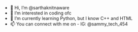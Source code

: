 - 👋 Hi, I’m @sarthaknitnaware
- 👀 I’m interested in coding ofc
- 🌱 I’m currently learning Python, but I know C++ and HTML
- 📫 You can connect with me on - IG: @sammy_tech_454

<!---
sarthaknitnaware/sarthaknitnaware is a ✨ special ✨ repository because its `README.md` (this file) appears on your GitHub profile.
You can click the Preview link to take a look at your changes.
--->
